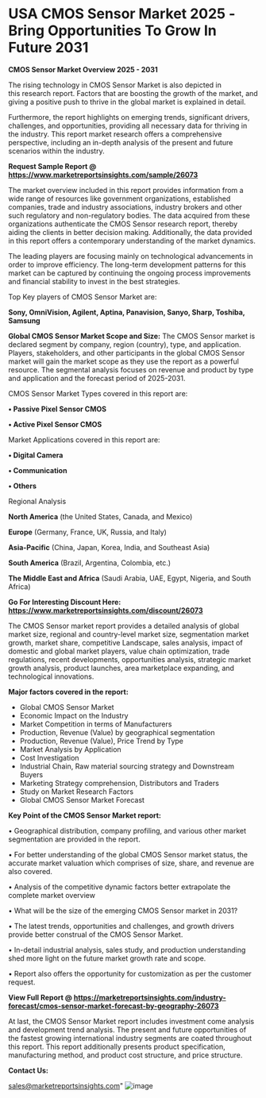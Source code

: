 # USA CMOS Sensor Market 2025 -Bring Opportunities To Grow In Future 2031

<Strong> CMOS Sensor Market Overview 2025 - 2031</strong>

The rising technology in CMOS Sensor Market is also depicted in this research report. Factors that are boosting the growth of the market, and giving a positive push to thrive in the global market is explained in detail.

Furthermore, the report highlights on emerging trends, significant drivers, challenges, and opportunities, providing all necessary data for thriving in the industry. This report market research offers a comprehensive perspective, including an in-depth analysis of the present and future scenarios within the industry.

<strong>Request Sample Report @ <a href=https://www.marketreportsinsights.com/sample/26073>https://www.marketreportsinsights.com/sample/26073</a></strong>

The market overview included in this report provides information from a wide range of resources like government organizations, established companies, trade and industry associations, industry brokers and other such regulatory and non-regulatory bodies. The data acquired from these organizations authenticate the CMOS Sensor research report, thereby aiding the clients in better decision making. Additionally, the data provided in this report offers a contemporary understanding of the market dynamics.

The leading players are focusing mainly on technological advancements in order to improve efficiency. The long-term development patterns for this market can be captured by continuing the ongoing process improvements and financial stability to invest in the best strategies.

Top Key players of CMOS Sensor Market are:

<strong>Sony, OmniVision, Agilent, Aptina, Panavision, Sanyo, Sharp, Toshiba, Samsung</strong>

<strong><b>Global CMOS Sensor Market Scope and Size:</b></strong>
The CMOS Sensor market is declared segment by company, region (country), type, and application. Players, stakeholders, and other participants in the global CMOS Sensor market will gain the market scope as they use the report as a powerful resource. The segmental analysis focuses on revenue and product by type and application and the forecast period of 2025-2031.

CMOS Sensor Market Types covered in this report are:

<strong>• Passive Pixel Sensor CMOS

• Active Pixel Sensor CMOS</strong>

Market Applications covered in this report are:

<strong>• Digital Camera

• Communication

• Others</strong> 

Regional Analysis

<strong>North America</strong> (the United States, Canada, and Mexico)

<strong>Europe</strong> (Germany, France, UK, Russia, and Italy)

<strong>Asia-Pacific</strong> (China, Japan, Korea, India, and Southeast Asia)

<strong>South America</strong> (Brazil, Argentina, Colombia, etc.)

<strong>The Middle East and Africa</strong> (Saudi Arabia, UAE, Egypt, Nigeria, and South Africa)

<strong>Go For Interesting Discount Here: <a href=https://www.marketreportsinsights.com/discount/26073>https://www.marketreportsinsights.com/discount/26073</a></strong>

The CMOS Sensor market report provides a detailed analysis of global market size, regional and country-level market size, segmentation market growth, market share, competitive Landscape, sales analysis, impact of domestic and global market players, value chain optimization, trade regulations, recent developments, opportunities analysis, strategic market growth analysis, product launches, area marketplace expanding, and technological innovations.

<strong><b>Major factors covered in the report:</b></strong>
<ul>
  <li>Global CMOS Sensor Market </li>
  <li>Economic Impact on the Industry</li>
  <li>Market Competition in terms of Manufacturers</li>
  <li>Production, Revenue (Value) by geographical segmentation</li>
  <li>Production, Revenue (Value), Price Trend by Type</li>
  <li>Market Analysis by Application</li>
  <li>Cost Investigation</li>
  <li>Industrial Chain, Raw material sourcing strategy and Downstream Buyers</li>
  <li>Marketing Strategy comprehension, Distributors and Traders</li>
  <li>Study on Market Research Factors</li>
  <li>Global CMOS Sensor Market Forecast</li>
</ul>

<strong><b>Key Point of the CMOS Sensor Market report:</b></strong>

• Geographical distribution, company profiling, and various other market segmentation are provided in the report.

• For better understanding of the global CMOS Sensor market status, the accurate market valuation which comprises of size, share, and revenue are also covered.

• Analysis of the competitive dynamic factors better extrapolate the complete market overview

• What will be the size of the emerging CMOS Sensor market in 2031?

• The latest trends, opportunities and challenges, and growth drivers provide better construal of the CMOS Sensor Market.

• In-detail industrial analysis, sales study, and production understanding shed more light on the future market growth rate and scope.

• Report also offers the opportunity for customization as per the customer request.

<strong><b>View Full Report @ <a href=https://marketreportsinsights.com/industry-forecast/cmos-sensor-market-forecast-by-geography-26073>https://marketreportsinsights.com/industry-forecast/cmos-sensor-market-forecast-by-geography-26073</a></b></strong>


At last, the CMOS Sensor Market report includes investment come analysis and development trend analysis. The present and future opportunities of the fastest growing international industry segments are coated throughout this report. This report additionally presents product specification, manufacturing method, and product cost structure, and price structure.

<strong>Contact Us:</strong>

sales@marketreportsinsights.com"
![image](https://github.com/user-attachments/assets/9ffb1ce5-9b7d-4abd-8960-a3889efa0e13)
